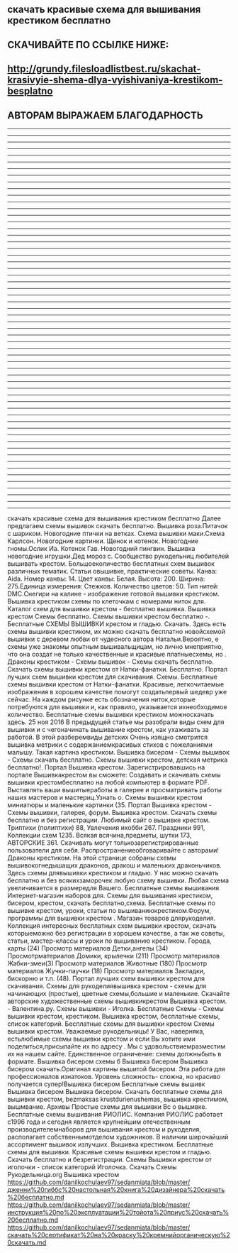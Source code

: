 скачать красивые схема для вышивания крестиком бесплатно
--------------------------------------------------
СКАЧИВАЙТЕ ПО ССЫЛКЕ НИЖЕ:
--------------------------------------------------
http://grundy.filesloadlistbest.ru/skachat-krasivyie-shema-dlya-vyishivaniya-krestikom-besplatno
--------------------------------------------------
АВТОРАМ ВЫРАЖАЕМ БЛАГОДАРНОСТЬ
--------------------------------------------------
--------------------------------------------------
--------------------------------------------------
--------------------------------------------------
--------------------------------------------------
--------------------------------------------------
--------------------------------------------------
--------------------------------------------------
--------------------------------------------------
--------------------------------------------------
--------------------------------------------------
--------------------------------------------------
--------------------------------------------------
--------------------------------------------------
--------------------------------------------------
--------------------------------------------------
--------------------------------------------------
--------------------------------------------------
--------------------------------------------------
--------------------------------------------------
--------------------------------------------------
--------------------------------------------------
--------------------------------------------------
--------------------------------------------------
--------------------------------------------------
--------------------------------------------------
--------------------------------------------------
--------------------------------------------------
--------------------------------------------------
--------------------------------------------------
--------------------------------------------------
--------------------------------------------------
--------------------------------------------------
--------------------------------------------------
--------------------------------------------------
--------------------------------------------------
--------------------------------------------------
--------------------------------------------------
--------------------------------------------------
--------------------------------------------------
--------------------------------------------------
--------------------------------------------------
--------------------------------------------------
--------------------------------------------------
--------------------------------------------------
--------------------------------------------------
--------------------------------------------------
--------------------------------------------------
--------------------------------------------------
--------------------------------------------------
--------------------------------------------------
--------------------------------------------------
--------------------------------------------------
--------------------------------------------------
--------------------------------------------------
--------------------------------------------------
--------------------------------------------------
--------------------------------------------------
--------------------------------------------------
скачать красивые схема для вышивания крестиком бесплатно Далее предлагаем схемы вышивок скачать бесплатно. Вышивка роза.Питачок с шариком. Новогодние птички на ветках. Схема вышивки маки.Схема Карлсон. Новогодние картинки. Щенок и котенок. Новогодние гномы.Ослик Иа. Котенок Гав. Новогодний пингвин. Вышивка новогодние игрушки.Дед мороз с. Сообщество рукодельниц любителей вышивать крестом. Большоеколичество бесплатных схем вышивок различных тематик. Статьи овышивке, практические советы. Канва: Aida. Номер канвы: 14. Цвет канвы: Белая. Высота: 200. Ширина: 275.Единица измерения: Стежков. Количество цветов: 50. Тип нитей: DMC.Снегири на калине - изображение готовой вышивки крестиком. Вышивка крестиком схемы по клеточкам с номерами ниток для. Каталог схем для вышивки крестом - бесплатно вышивка. Вышивка крестом  Схемы бесплатно. Схемы вышивки крестом бесплатно -. Бесплатные СХЕМЫ ВЫШИВКИ крестом и гладью. Скачать. Здесь есть схемы вышивки крестиком, их можно скачать бесплатно  новойсхемой вышивки с деревом любви от чудесного автора  Натальи.Вероятно, е схемы уже знакомы опытным вышивальщицам, но лично мнеприятно, что она создат не только качественные и красивые платныесхемы, но . Драконы крестиком - Схемы вышивок - Схемы скачать бесплатно. Скачать схемы вышивки крестом от Натки-фанатки. Бесплатно.
Портал лучших схем вышивки крестом для скачивания. Схемы. Бесплатные схемы вышивки крестом от Натки-фанатки. Красивые, легкочитаемые изображения в хорошем качестве помогут создатьпервый шедевр уже сейчас. На каждом рисунке есть обозначения ниток,которые потребуются для вышивки и, как правило, указывается ихнеобходимое количество. Бесплатные схемы вышивки крестиком можноскачать здесь. 25 ноя 2016  В предыдущей статье мы разобрали виды схем для вышивки и с чегоначинать вышивание крестом, как ухаживать за работой. В этой разберемвиды детских  Очень изящно смотрится вышивка метрики с содержаниемкрасивых стихов с пожеланиями малышу. Такая картина крестиком. Вышивка бисером - Схемы вышивок - Схемы скачать бесплатно. Схемы вышивки крестом, детская метрика бесплатно!. Портал Вышивка крестом. Зарегистрировавшись на портале Вышивкакрестом вы сможете: Создавать и скачивать схемы вышивки крестомбесплатно на любой компьютер в формате PDF. Выставлять ваши вышитыеработы в галерее и просматривать работы наших мастеров и мастериц.Узнать о. Схемы вышивки крестом миниатюры и маленькие картинки (35. Портал Вышивка крестом - Схемы вышивки, галерея, форум. Вышивка крестом. Скачать схемы бесплатно и без регистрации. Любимый сайт о вышивке крестом.  Триптихи (полиптихи) 88, Увлечения ихобби 267. Праздники 991, Коллекции схем 1235. Всякая всячина,предметы, шутки 173, АВТОРСКИЕ 361. Скачивать могут толькозарегистрированные пользователи для себя. Распространениеобговаривайте с авторами!
Драконы крестиком. На этой странице собраны схемы вышивокогнедышащих драконов, дракош и маленьких драконьчиков. Здесь схемы длявышивки крестиком и гладью. У нас можно скачать бесплатно и без всякихзаморочек любую схему вышивки. Любая схема увеличивается в размередля Вашего. Бесплатные схемы вышивания  Интернет-магазин наборов для. Схемы для вышивания крестиком, бисером, крестом, скачать бесплатно,схема. Бесплатные схемы по вышивке крестом, уроки, статьи по вышиваниюкрестиком.Форум, программы для вышивки крестом . Магазин товаров длярукоделия. Коллекция интересных бесплатных схем вышивки крестом, скачать которыеможно без регистрации в хорошем качестве, а так же советы, статьи, мастер-классы и уроки по вышиванию крестиком. Города, карты (24)  Просмотр материалов  Детки,ангелы (34)  Просмотрматериалов  Домики, крылечки (211)  Просмотр материалов  Жабки-змеи(3)  Просмотр материалов  Животные (180)  Просмотр материалов Жучки-паучки (18)  Просмотр материалов  Закладки, бискорню и т.п. (48). Портал лучших схем вышивки крестом для скачивания. Схемы для рукоделиявышивка крестом - схемы для начинающих (простые), цветные схемы,большие и маленькие. Скачайте авторские художественные схемы вышивкикрестом Вышивка крестом. - Валентина.ру. Схемы вышивки - Иголка. Бесплатные Схемы - Схемы вышивки крестом, крестиком. Вышивка крестом, бесплатные схемы, список категорий. Бесплатные схемы для вышивки крестом
Схемы вышивки крестом. Уважаемые рукодельницы! У Вас, наверняка, естьлюбимые схемы вышивки крестом и если Вы хотите ими поделиться,присылайте их по адресу . Мы с удовольствиемразместим их на нашем сайте. Единственное ограничение: схемы должныбыть в формате. Вышивка бисером схемы б Вышивка бисером  Вышивка бисером скачать.Оригинал картины вышитой бисером. Эта работа для профессионалов изнатоков. Уровень сложность- сложна, но красиво получается супер!Вышивка бисером  Бесплатные схемы вышивк Вышивка бисером Вышивка бисером. Скачать бесплатные схемы для вышивки крестом, bezmaksas krustdurienushemas, вышивка крестимом, вышмвание. Архивы Простые схемы для вышивки  Вс о вышивке. Бесплатные схемы вышивания РИОЛИС. Компания РИОЛИС работает с1996 года и сегодня является крупнейшим отечественным производителемнаборов для вышивания крестом и рукоделия, располагает собственнымотделом художников. В наличии широчайший ассортимент вышивок излучших. Вышивка крестиком. Бесплатные схемы для вышивки. Красивые схемы вышивки крестом и гладью. Скачать бесплатно и безрегистрации. Схемы Вышивки крестом от иголочки - список категорий  Иголочка. Скачать Схемы  Рукодельница.org  Вышивка крестом
https://github.com/danilkochulaev97/sedanmiata/blob/master/дженни%20гиббс%20настольная%20книга%20дизайнера%20скачать%20бесплатно.md
https://github.com/danilkochulaev97/sedanmiata/blob/master/инструкция%20по%20эксплуатации%20тойота%20приус%20скачать%20бесплатно.md
https://github.com/danilkochulaev97/sedanmiata/blob/master/скачать%20сертификат%20на%20краску%20кремнийорганическую%20скачать.md